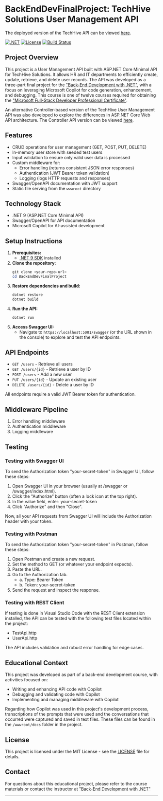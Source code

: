# BackEndDevFinalProject: TechHive Solutions User Management API

The deployed version of the TechHive API can be viewed <a href="https://dev.dotnetmurf.net/BackEndFinalProject/" target="_blank">here</a>.

[![.NET](https://img.shields.io/badge/.NET-9.0-512BD4)](https://dotnet.microsoft.com/)
[![License](https://img.shields.io/badge/License-MIT-green.svg)](LICENSE)
[![Build Status](https://img.shields.io/badge/build-passing-brightgreen.svg)]()

## Project Overview
This project is a User Management API built with ASP.NET Core Minimal API for TechHive Solutions. It allows HR and IT departments to efficiently create, update, retrieve, and delete user records. The API was developed as a three-part final project for the <a href="https://www.coursera.org/learn/back-end-development-with-dotnet?specialization=microsoft-full-stack-developer" target="_blank">"Back-End Development with .NET"</a>, with a focus on leveraging Microsoft Copilot for code generation, enhancement, and debugging. This course is one of twelve courses required for obtaining the <a href="https://www.coursera.org/professional-certificates/microsoft-full-stack-developer" target="_blank">"Microsoft Full-Stack Developer Professional Certificate"</a>.

An alternative Controller-based version of the TechHive User Management API was also developed to explore the differences in ASP.NET Core Web API architecture. The Controller API version can be viewed <a href="https://github.com/dotnetmurf/TechHiveAPI/" target="_blank">here</a>.

## Features
- CRUD operations for user management (GET, POST, PUT, DELETE)
- In-memory user store with seeded test users
- Input validation to ensure only valid user data is processed
- Custom middleware for:
  - Error handling (returns consistent JSON error responses)
  - Authentication (JWT Bearer token validation)
  - Logging (logs HTTP requests and responses)
- Swagger/OpenAPI documentation with JWT support
- Static file serving from the `wwwroot` directory

## Technology Stack
- .NET 9 (ASP.NET Core Minimal API)
- Swagger/OpenAPI for API documentation
- Microsoft Copilot for AI-assisted development

## Setup Instructions
1. **Prerequisites:**
   - [.NET 9 SDK](https://dotnet.microsoft.com/download) installed
2. **Clone the repository:**
   ```powershell
   git clone <your-repo-url>
   cd BackEndDevFinalProject
   ```
3. **Restore dependencies and build:**
   ```powershell
   dotnet restore
   dotnet build
   ```
4. **Run the API:**
   ```powershell
   dotnet run
   ```
5. **Access Swagger UI:**
   - Navigate to `https://localhost:5001/swagger` (or the URL shown in the console) to explore and test the API endpoints.

## API Endpoints
- `GET /users` - Retrieve all users
- `GET /users/{id}` - Retrieve a user by ID
- `POST /users` - Add a new user
- `PUT /users/{id}` - Update an existing user
- `DELETE /users/{id}` - Delete a user by ID

All endpoints require a valid JWT Bearer token for authentication.

## Middleware Pipeline
1. Error handling middleware
2. Authentication middleware
3. Logging middleware

## Testing

### Testing with Swagger UI

To send the Authorization token "your-secret-token" in Swagger UI, follow these steps:

1. Open Swagger UI in your browser (usually at /swagger or /swagger/index.html).
2. Click the "Authorize" button (often a lock icon at the top right).
3. In the value field, enter: your-secret-token
4. Click "Authorize" and then "Close".

Now, all your API requests from Swagger UI will include the Authorization header with your token.

### Testing with Postman

To send the Authorization token "your-secret-token" in Postman, follow these steps:

1. Open Postman and create a new request.
2. Set the method to GET (or whatever your endpoint expects).
3. Paste the URL.
4. Go to the Authorization tab.
   - a. Type: Bearer Token
   - b. Token: your-secret-token
5. Send the request and inspect the response.

### Testing with REST Client

If testing is done in Visual Studio Code with the REST Client extension installed, the API can be tested with the following test files located within the project:

- TestApi.http
- UserApi.http

The API includes validation and robust error handling for edge cases.

## Educational Context
This project was developed as part of a back-end development course, with activities focused on:
- Writing and enhancing API code with Copilot
- Debugging and validating code with Copilot
- Implementing and managing middleware with Copilot

Regarding how Copilot was used in this project's development process, transcriptions of the prompts that were used and the conversations that occurred were captured and saved in text files. These files can be found in the `/wwwroot/docs` folder in the project.

## License

This project is licensed under the MIT License - see the [LICENSE](LICENSE) file for details.

## Contact

For questions about this educational project, please refer to the course materials or contact the instructor at <a href="https://www.coursera.org/learn/back-end-development-with-dotnet?specialization=microsoft-full-stack-developer" target="_blank">"Back-End Development with .NET"</a>

---
